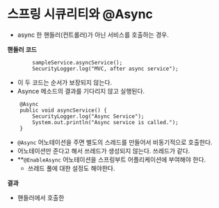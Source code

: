 # 스프링 시큐리티와 @Async

- async 한 핸들러(컨트롤러)가 아닌 서비스를 호출하는 경우.

**핸들러 코드**
```
        sampleService.asyncService();
        SecurityLogger.log("MVC, after async service");
```
- 이 두 코드는 순서가 보장되지 않는다.
- Asynce 메소드의 결과를 기다리지 않고 실행된다.

```
    @Async
    public void asyncService() {
        SecurityLogger.log("Async Service");
        System.out.println("Async service is called.");
    }
```
- `@Async` 어노테이션을 주면 별도의 스레드를 만들어서 비동기적으로 호출한다.
- 어노테이션만 준다고 해서 쓰레드가 생성되지 않는다. 쓰레드가 같다.
- **`@EnableAsync` 어노테이션을 스프링부트 어플리케이션에 부여해야 한다.
  - 쓰레드 풀에 대한 설정도 해야한다.

**결과**
- 핸들러에서 호출한